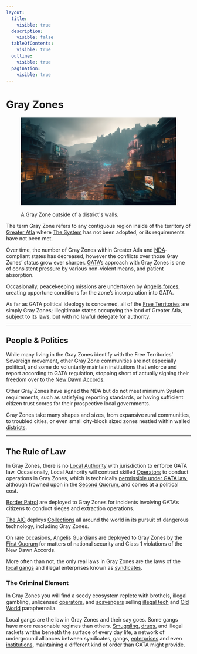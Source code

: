 ```yaml
---
layout:
  title:
    visible: true
  description:
    visible: false
  tableOfContents:
    visible: true
  outline:
    visible: true
  pagination:
    visible: true
---
```


# Gray Zones

<figure><img src="../../../.gitbook/assets/greyzone.png" alt="" width="563"><figcaption><p>A Gray Zone outside of a district's walls.</p></figcaption></figure>

The term Gray Zone refers to any contiguous region inside of the territory of [Greater Atla](greater-atla.md) where [The System](../enterprise/systema.md) has not been adopted, or its requirements have not been met.&#x20;

Over time, the number of Gray Zones within Greater Atla and [NDA](the-new-dawn-accords.md)-compliant states has decreased, however the conflicts over those Gray Zones’ status grow ever sharper. [GATA](../)’s approach with Gray Zones is one of consistent pressure by various non-violent means, and patient absorption.

Occasionally, peacekeeping missions are undertaken by [Angelis forces](../military-and-defense/angelis.md), creating opportune conditions for the zone’s incorporation into GATA.

As far as GATA political ideology is concerned, all of the [Free Territories](../../free-territories/) are simply Gray Zones; illegitimate states occupying the land of Greater Atla, subject to its laws, but with no lawful delegate for authority.

***

## **People & Politics**

While many living in the Gray Zones identify with the Free Territories’ Sovereign movement, other Gray Zone communities are not especially political, and some do voluntarily maintain institutions that enforce and report according to GATA regulation, stopping short of actually signing their freedom over to the [New Dawn Accords](the-new-dawn-accords.md).&#x20;

Other Gray Zones have signed the NDA but do not meet minimum System requirements, such as satisfying reporting standards, or having sufficient citizen trust scores for their prospective local governments.

Gray Zones take many shapes and sizes, from expansive rural communities, to troubled cities, or even small city-block sized zones nestled within walled [districts](districts.md).

***

## **The Rule of Law**

In Gray Zones, there is no [Local Authority](../law-and-order/local-authority.md) with jurisdiction to enforce GATA law. Occasionally, Local Authority will contract skilled [Operators](../enterprise/operators.md) to conduct operations in Gray Zones, which is technically [permissible under GATA law](../enterprise/operators.md#deputized-operators), although frowned upon in the [Second Quorum](governance.md#the-second-quorum), and comes at a political cost.

[Border Patrol](../law-and-order/border-patrol.md) are deployed to Gray Zones for incidents involving GATA’s citizens to conduct sieges and extraction operations.

[The AIC](../institutions/atlan-information-control-aic.md) deploys [Collections](../law-and-order/collections.md) all around the world in its pursuit of dangerous technology, including Gray Zones.

On rare occasions, [Angelis](../military-and-defense/angelis.md) [Guardians](../military-and-defense/angelis.md#guardians) are deployed to Gray Zones by the [First Quorum](governance.md#the-first-quorum) for matters of national security and Class 1 violations of the New Dawn Accords.

More often than not, the only real laws in Gray Zones are the laws of the [local gangs](../criminal-element/gangs.md) and illegal enterprises known as [syndicates](../criminal-element/syndicates.md).

### **The Criminal Element**

In Gray Zones you will find a seedy ecosystem replete with brothels, illegal gambling, unlicensed [operators](../enterprise/operators.md), and [scavengers](../criminal-element/scavengers.md) selling [illegal tech](../../../overview/science-and-tech/legacy-tech.md) and [Old World](../../../overview/history/the-old-world.md) paraphernalia.

Local gangs are the law in Gray Zones and their say goes. Some gangs have more reasonable regimes than others. [Smuggling](../criminal-element/smugglers.md), [drugs](../criminal-element/drug-trade.md), and illegal rackets writhe beneath the surface of every day life, a network of underground alliances between syndicates, gangs, [enterprises](../enterprise/) and even [institutions](../institutions/), maintaining a different kind of order than GATA might provide.&#x20;
